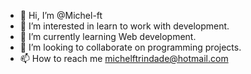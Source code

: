 - 👋 Hi, I’m @Michel-ft
- 👀 I’m interested in learn to work with development.
- 🌱 I’m currently learning Web development.
- 💞️ I’m looking to collaborate on programming projects.
- 📫 How to reach me michelftrindade@hotmail.com

<!---
Michel-ft/Michel-ft is a ✨ special ✨ repository because its `README.md` (this file) appears on your GitHub profile.
You can click the Preview link to take a look at your changes.
--->
